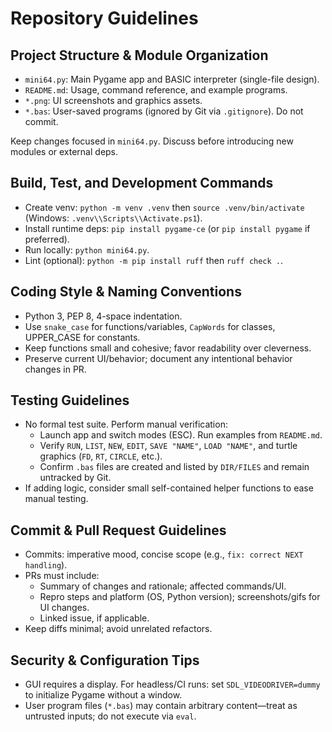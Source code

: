 # Repository Guidelines

## Project Structure & Module Organization
- `mini64.py`: Main Pygame app and BASIC interpreter (single-file design).
- `README.md`: Usage, command reference, and example programs.
- `*.png`: UI screenshots and graphics assets.
- `*.bas`: User-saved programs (ignored by Git via `.gitignore`). Do not commit.

Keep changes focused in `mini64.py`. Discuss before introducing new modules or external deps.

## Build, Test, and Development Commands
- Create venv: `python -m venv .venv` then `source .venv/bin/activate` (Windows: `.venv\\Scripts\\Activate.ps1`).
- Install runtime deps: `pip install pygame-ce` (or `pip install pygame` if preferred).
- Run locally: `python mini64.py`.
- Lint (optional): `python -m pip install ruff` then `ruff check .`.

## Coding Style & Naming Conventions
- Python 3, PEP 8, 4-space indentation.
- Use `snake_case` for functions/variables, `CapWords` for classes, UPPER_CASE for constants.
- Keep functions small and cohesive; favor readability over cleverness.
- Preserve current UI/behavior; document any intentional behavior changes in PR.

## Testing Guidelines
- No formal test suite. Perform manual verification:
  - Launch app and switch modes (ESC). Run examples from `README.md`.
  - Verify `RUN`, `LIST`, `NEW`, `EDIT`, `SAVE "NAME"`, `LOAD "NAME"`, and turtle graphics (`FD`, `RT`, `CIRCLE`, etc.).
  - Confirm `.bas` files are created and listed by `DIR/FILES` and remain untracked by Git.
- If adding logic, consider small self-contained helper functions to ease manual testing.

## Commit & Pull Request Guidelines
- Commits: imperative mood, concise scope (e.g., `fix: correct NEXT handling`).
- PRs must include:
  - Summary of changes and rationale; affected commands/UI.
  - Repro steps and platform (OS, Python version); screenshots/gifs for UI changes.
  - Linked issue, if applicable.
- Keep diffs minimal; avoid unrelated refactors.

## Security & Configuration Tips
- GUI requires a display. For headless/CI runs: set `SDL_VIDEODRIVER=dummy` to initialize Pygame without a window.
- User program files (`*.bas`) may contain arbitrary content—treat as untrusted inputs; do not execute via `eval`.

